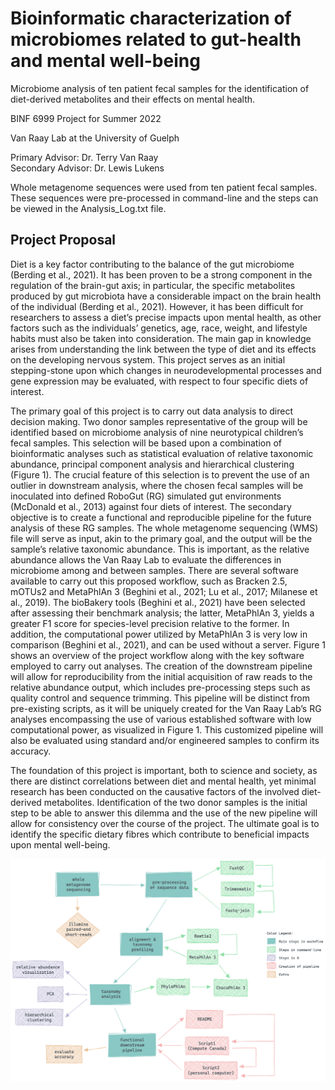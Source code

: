 # Bioinformatic characterization of microbiomes related to gut-health and mental well-being
Microbiome analysis of ten patient fecal samples for the identification of diet-derived metabolites and their effects on mental health.

BINF 6999 Project for Summer 2022

Van Raay Lab at the University of Guelph

Primary Advisor: Dr. Terry Van Raay   
Secondary Advisor: Dr. Lewis Lukens


Whole metagenome sequences were used from ten patient fecal samples. These sequences were pre-processed in command-line and the steps can be viewed in the Analysis_Log.txt file.

## Project Proposal 
Diet is a key factor contributing to the balance of the gut microbiome (Berding et al., 2021). It has been proven to be a strong component in the regulation of the brain-gut axis; in particular, the specific metabolites produced by gut microbiota have a considerable impact on the brain health of the individual (Berding et al., 2021). However, it has been difficult for researchers to assess a diet’s precise impacts upon mental health, as other factors such as the individuals’ genetics, age, race, weight, and lifestyle habits must also be taken into consideration. The main gap in knowledge arises from understanding the link between the type of diet and its effects on the developing nervous system. This project serves as an initial stepping-stone upon which changes in neurodevelopmental processes and gene expression may be evaluated, with respect to four specific diets of interest.    

The primary goal of this project is to carry out data analysis to direct decision making. Two donor samples representative of the group will be identified based on microbiome analysis of nine neurotypical children’s fecal samples. This selection will be based upon a combination of bioinformatic analyses such as statistical evaluation of relative taxonomic abundance, principal component analysis and hierarchical clustering (Figure 1). The crucial feature of this selection is to prevent the use of an outlier in downstream analysis, where the chosen fecal samples will be inoculated into defined RoboGut (RG) simulated gut environments (McDonald et al., 2013) against four diets of interest. The secondary objective is to create a functional and reproducible pipeline for the future analysis of these RG samples. The whole metagenome sequencing (WMS) file will serve as input, akin to the primary goal, and the output will be the sample’s relative taxonomic abundance.  This is important, as the relative abundance allows the Van Raay Lab to evaluate the differences in microbiome among and between samples. 
There are several software available to carry out this proposed workflow, such as Bracken 2.5, mOTUs2 and MetaPhlAn 3 (Beghini et al., 2021; Lu et al., 2017; Milanese et al., 2019). The bioBakery tools (Beghini et al., 2021) have been selected after assessing their benchmark analysis; the latter, MetaPhlAn 3, yields a greater F1 score for species-level precision relative to the former. In addition, the computational power utilized by MetaPhlAn 3 is very low in comparison (Beghini et al., 2021), and can be used without a server. Figure 1 shows an overview of the project workflow along with the key software employed to carry out analyses. The creation of the downstream pipeline will allow for reproducibility from the initial acquisition of raw reads to the relative abundance output, which includes pre-processing steps such as quality control and sequence trimming. This pipeline will be distinct from pre-existing scripts, as it will be uniquely created for the Van Raay Lab’s RG analyses encompassing the use of various established software with low computational power, as visualized in Figure 1. This customized pipeline will also be evaluated using standard and/or engineered samples to confirm its accuracy.    

The foundation of this project is important, both to science and society, as there are distinct correlations between diet and mental health, yet minimal research has been conducted on the causative factors of the involved diet-derived metabolites. Identification of the two donor samples is the initial step to be able to answer this dilemma and the use of the new pipeline will allow for consistency over the course of the project. The ultimate goal is to identify the specific dietary fibres which contribute to beneficial impacts upon mental well-being.

![alt text](https://github.com/shalvichirmade/Microbiome-Analysis-for-Diet-and-Mental-Health/blob/main/Workflow.png?raw=true)

